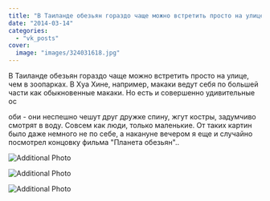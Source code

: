 ```yaml
---
title: "В Таиланде обезьян гораздо чаще можно встретить просто на улице, чем в зоопарках. В Хуа Хине, наприм..."
date: "2014-03-14"
categories: 
  - "vk_posts"
cover:
  image: "images/324031618.jpg"
---
```


В Таиланде обезьян гораздо чаще можно встретить просто на улице, чем в зоопарках. В Хуа Хине, например, макаки ведут себя по большей части как обыкновенные макаки. Но есть и совершенно удивительные ос

<!--more--> оби - они неспешно чешут друг дружке спину, жгут костры, задумчиво смотрят в воду. Совсем как люди, только маленькие. От таких картин было даже немного не по себе, а накануне вечером я еще и случайно посмотрел концовку фильма "Планета обезьян"..

![Additional Photo](https://vodpop.ru/wp-content/uploads/2023/07/324031619.jpg)

![Additional Photo](https://vodpop.ru/wp-content/uploads/2023/07/324031620.jpg)

![Additional Photo](https://vodpop.ru/wp-content/uploads/2023/07/324031621.jpg)
